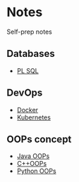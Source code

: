 # Notes
Self-prep notes


## Databases
<ul>
    <li><a href="https://divyap09.github.io/Notes/Database/PL%20SQL" target="_blank" alt="PL SQL">PL SQL</a></li>
</ul>

## DevOps
<ul>
    <li><a href="https://divyap09.github.io/Notes/DevOps/Docker" target="_blank" alt="Docker">Docker</a></li>
    <li><a href="https://divyap09.github.io/Notes/DevOps/Kubernetes" target="_blank" alt="Kubernetes">Kubernetes</a></li>
</ul>


## OOPs concept
<ul>
    <li><a href="https://divyap09.github.io/Notes/OOPs/Java%20OOPs" target="_blank" alt="Java OOPs">Java OOPs</a></li>
    <li><a href="https://divyap09.github.io/Notes/OOPs/C%2B%2B%20OOPS" target="_blank" alt="C++ OOPs">C++OOPs</a></li>
    <!-- https://divyap09.github.io/Notes/OOPs/C%2B%2B%20OOPS-->
    <li><a href="https://divyap09.github.io/Notes/OOPs/Python%20OOPs" target="_blank" alt="Python OOPs">Python OOPs</a></li>
</ul>


